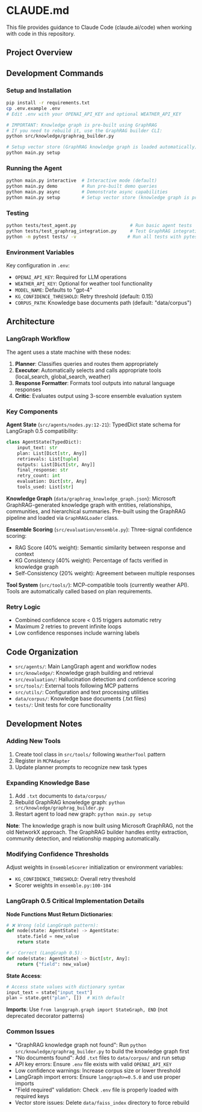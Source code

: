 # CLAUDE.md

This file provides guidance to Claude Code (claude.ai/code) when working with code in this repository.

## Project Overview

## Development Commands

### Setup and Installation
```bash
pip install -r requirements.txt
cp .env.example .env
# Edit .env with your OPENAI_API_KEY and optional WEATHER_API_KEY

# IMPORTANT: Knowledge graph is pre-built using GraphRAG
# If you need to rebuild it, use the GraphRAG builder CLI:
python src/knowledge/graphrag_builder.py

# Setup vector store (GraphRAG knowledge graph is loaded automatically)
python main.py setup
```

### Running the Agent
```bash
python main.py interactive  # Interactive mode (default)
python main.py demo         # Run pre-built demo queries
python main.py async        # Demonstrate async capabilities
python main.py setup        # Setup vector store (knowledge graph is pre-built)
```

### Testing
```bash
python tests/test_agent.py                    # Run basic agent tests
python tests/test_graphrag_integration.py     # Test GraphRAG integration
python -m pytest tests/ -v                   # Run all tests with pytest
```

### Environment Variables
Key configuration in `.env`:
- `OPENAI_API_KEY`: Required for LLM operations
- `WEATHER_API_KEY`: Optional for weather tool functionality
- `MODEL_NAME`: Defaults to "gpt-4"
- `KG_CONFIDENCE_THRESHOLD`: Retry threshold (default: 0.15)
- `CORPUS_PATH`: Knowledge base documents path (default: "data/corpus")

## Architecture

### LangGraph Workflow
The agent uses a state machine with these nodes:
1. **Planner**: Classifies queries and routes them appropriately
2. **Executor**: Automatically selects and calls appropriate tools (local_search, global_search, weather)
3. **Response Formatter**: Formats tool outputs into natural language responses
4. **Critic**: Evaluates output using 3-score ensemble evaluation system

### Key Components

**Agent State** (`src/agents/nodes.py:12-21`): TypedDict state schema for LangGraph 0.5 compatibility:
```python
class AgentState(TypedDict):
    input_text: str
    plan: List[Dict[str, Any]]
    retrievals: List[tuple]
    outputs: List[Dict[str, Any]]
    final_response: str
    retry_count: int
    evaluation: Dict[str, Any]
    tools_used: List[str]
```

**Knowledge Graph** (`data/graphrag_knowledge_graph.json`): Microsoft GraphRAG-generated knowledge graph with entities, relationships, communities, and hierarchical summaries. Pre-built using the GraphRAG pipeline and loaded via `GraphRAGLoader` class.

**Ensemble Scoring** (`src/evaluation/ensemble.py`): Three-signal confidence scoring:
- RAG Score (40% weight): Semantic similarity between response and context
- KG Consistency (40% weight): Percentage of facts verified in knowledge graph  
- Self-Consistency (20% weight): Agreement between multiple responses

**Tool System** (`src/tools/`): MCP-compatible tools (currently weather API). Tools are automatically called based on plan requirements.

### Retry Logic
- Combined confidence score < 0.15 triggers automatic retry
- Maximum 2 retries to prevent infinite loops
- Low confidence responses include warning labels

## Code Organization

- `src/agents/`: Main LangGraph agent and workflow nodes
- `src/knowledge/`: Knowledge graph building and retrieval
- `src/evaluation/`: Hallucination detection and confidence scoring
- `src/tools/`: External tools following MCP patterns
- `src/utils/`: Configuration and text processing utilities
- `data/corpus/`: Knowledge base documents (.txt files)
- `tests/`: Unit tests for core functionality

## Development Notes

### Adding New Tools
1. Create tool class in `src/tools/` following `WeatherTool` pattern
2. Register in `MCPAdapter` 
3. Update planner prompts to recognize new task types

### Expanding Knowledge Base
1. Add `.txt` documents to `data/corpus/`
2. Rebuild GraphRAG knowledge graph: `python src/knowledge/graphrag_builder.py`
3. Restart agent to load new graph: `python main.py setup`

**Note**: The knowledge graph is now built using Microsoft GraphRAG, not the old NetworkX approach. The GraphRAG builder handles entity extraction, community detection, and relationship mapping automatically.

### Modifying Confidence Thresholds
Adjust weights in `EnsembleScorer` initialization or environment variables:
- `KG_CONFIDENCE_THRESHOLD`: Overall retry threshold
- Scorer weights in `ensemble.py:100-104`

### LangGraph 0.5 Critical Implementation Details

**Node Functions Must Return Dictionaries**: 
```python
# ❌ Wrong (old LangGraph pattern):
def node(state: AgentState) -> AgentState:
    state.field = new_value
    return state

# ✅ Correct (LangGraph 0.5):
def node(state: AgentState) -> Dict[str, Any]:
    return {"field": new_value}
```

**State Access**:
```python
# Access state values with dictionary syntax
input_text = state["input_text"]
plan = state.get("plan", [])  # With default
```

**Imports**: Use `from langgraph.graph import StateGraph, END` (not deprecated decorator patterns)

### Common Issues
- "GraphRAG knowledge graph not found": Run `python src/knowledge/graphrag_builder.py` to build the knowledge graph first
- "No documents found": Add `.txt` files to `data/corpus/` and run setup
- API key errors: Ensure `.env` file exists with valid `OPENAI_API_KEY`
- Low confidence warnings: Increase corpus size or lower threshold
- LangGraph import errors: Ensure `langgraph>=0.5.0` and use proper imports
- "Field required" validation: Check `.env` file is properly loaded with required keys
- Vector store issues: Delete `data/faiss_index` directory to force rebuild